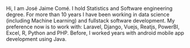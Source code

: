 Hi, I am José Jaime Comé. 
I hold Statistics and Software engineering degree. For more than 10 years I have been working in data science (including Machine Learning) and fullstack software development.
My preference now is to work with: Laravel, Django, Vuejs, Reatjs, PowerBI, Excel, R, Python and PHP. Before, I worked years with android mobile app development using Java.
